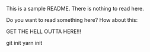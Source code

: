 This is a sample README. There is nothing to read here.

Do you want to read something here? How about this:

GET THE HELL OUTTA HERE!!!

git init
yarn init


